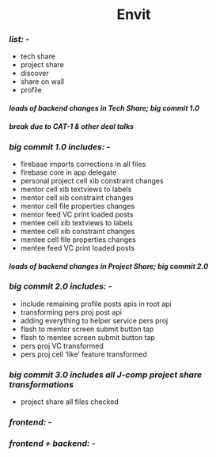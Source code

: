 <h1 align="center">
Envit
</h1>

### _list: -_
* tech share
* project share
* discover
* share on wall
* profile

#### _loads of backend changes in Tech Share; big commit 1.0_
#### _break due to CAT-1 & other deal talks_

### _big commit 1.0 includes: -_
* firebase imports corrections in all files
* firebase core in app delegate
* personal project cell xib constraint changes
* mentor cell xib textviews to labels
* mentor cell xib constraint changes
* mentor cell file properties changes
* mentor feed VC print loaded posts
* mentee cell xib textviews to labels
* mentee cell xib constraint changes
* mentee cell file properties changes
* mentee feed VC print loaded posts

#### _loads of backend changes in Project Share; big commit 2.0_

### _big commit 2.0 includes: -_
* include remaining profile posts apis in root api
* transforming pers proj post api
* adding everything to helper service pers proj
* flash to mentor screen submit button tap
* flash to mentee screen submit button tap
* pers proj VC transformed
* pers proj cell ‘like’ feature transformed

### _big commit 3.0 includes all J-comp project share transformations_
* project share all files checked

### _frontend: -_

### _frontend + backend: -_
